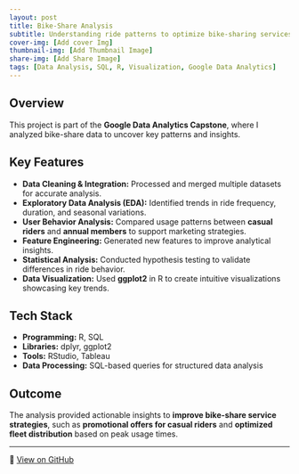 ```yaml
---
layout: post
title: Bike-Share Analysis
subtitle: Understanding ride patterns to optimize bike-sharing services
cover-img: [Add cover Img]
thumbnail-img: [Add Thumbnail Image]
share-img: [Add Share Image]
tags: [Data Analysis, SQL, R, Visualization, Google Data Analytics]
---
```


## Overview
This project is part of the **Google Data Analytics Capstone**, where I analyzed bike-share data to uncover key patterns and insights.

## Key Features
- **Data Cleaning & Integration:** Processed and merged multiple datasets for accurate analysis.
- **Exploratory Data Analysis (EDA):** Identified trends in ride frequency, duration, and seasonal variations.
- **User Behavior Analysis:** Compared usage patterns between **casual riders** and **annual members** to support marketing strategies.
- **Feature Engineering:** Generated new features to improve analytical insights.
- **Statistical Analysis:** Conducted hypothesis testing to validate differences in ride behavior.
- **Data Visualization:** Used **ggplot2** in R to create intuitive visualizations showcasing key trends.

## Tech Stack
- **Programming:** R, SQL
- **Libraries:** dplyr, ggplot2
- **Tools:** RStudio, Tableau
- **Data Processing:** SQL-based queries for structured data analysis

## Outcome
The analysis provided actionable insights to **improve bike-share service strategies**, such as **promotional offers for casual riders** and **optimized fleet distribution** based on peak usage times.

---
🚀 [View on GitHub](#)

